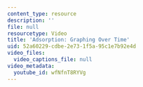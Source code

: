 ```yaml
---
content_type: resource
description: ''
file: null
resourcetype: Video
title: 'Adsorption: Graphing Over Time'
uid: 52a60229-cdbe-2e73-1f5a-95c1e7b92e4d
video_files:
  video_captions_file: null
video_metadata:
  youtube_id: wfNfnT8RYVg
---
```

